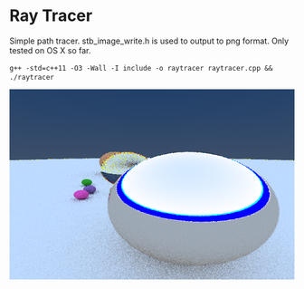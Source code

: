 
Ray Tracer
==========

Simple path tracer. stb_image_write.h is used to output to png format. Only tested on OS X so far.

```
g++ -std=c++11 -O3 -Wall -I include -o raytracer raytracer.cpp && ./raytracer
```


![alt text](/image.png)

